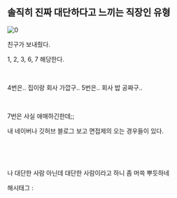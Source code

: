 ## 솔직히 진짜 대단하다고 느끼는 직장인 유형

![0](/asset/img/222672845189/0.png)

친구가 보내줬다.

1, 2, 3, 6, 7 해당한다.

​

4번은.. 집이랑 회사 가깝구.. 5번은.. 회사 밥 공짜구.. 

​

7번은 사실 애매하긴한데;;

내 네이버나 깃허브 블로그 보고 면접제의 오는 경우들이 있다.

​

​

나 대단한 사람 아닌데 대단한 사람이라고 하니 좀 머쓱 뿌듯하네

 해시태그 : 